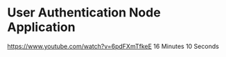 # User Authentication Node Application 
https://www.youtube.com/watch?v=6pdFXmTfkeE 16 Minutes 10 Seconds